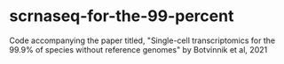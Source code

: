 # scrnaseq-for-the-99-percent
Code accompanying the paper titled, "Single-cell transcriptomics for the 99.9% of species without reference genomes" by Botvinnik et al, 2021
